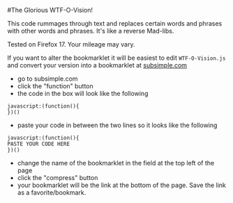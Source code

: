 #The Glorious WTF-O-Vision!

This code rummages through text and replaces certain words and phrases with other words and phrases. It's like a reverse Mad-libs.

Tested on Firefox 17. Your mileage may vary.

If you want to alter the bookmarklet it will be easiest to edit `WTF-O-Vision.js` and convert your version into a bookmarklet at [subsimple.com](http://subsimple.com/bookmarklets/jsbuilder.htm)
 * go to subsimple.com
 * click the "function" button
 * the code in the box will look like the following
 ```
 javascript:(function(){
 })()
 ```
 * paste your code in between the two lines so it looks like the following
 ```
 javascript:(function(){
 PASTE YOUR CODE HERE
 })()
 ```
 * change the name of the bookmarklet in the field at the top left of the page
 * click the "compress" button
 * your bookmarklet will be the link at the bottom of the page. Save the link as a favorite/bookmark.
 